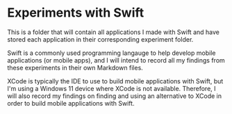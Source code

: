 # Experiments with Swift
This is a folder that will contain all applications I made with Swift and have stored
each application in their corresponding experiment folder.

Swift is a commonly used programming langauge to help develop mobile applications 
(or mobile apps), and I will intend to record all my findings from these experiments in 
their own Markdown files.

XCode is typically the IDE to use to build mobile applications with Swift, but 
I'm using a Windows 11 device where XCode is not available. Therefore, I will 
also record my findings on finding and using an alternative to XCode in order to 
build mobile applications with Swift. 